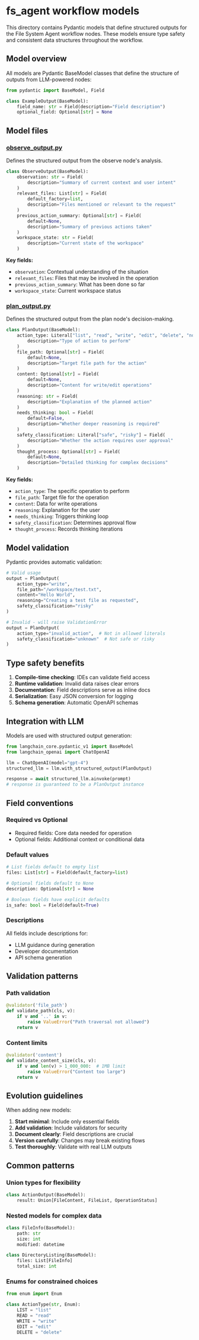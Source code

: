 # fs_agent workflow models

This directory contains Pydantic models that define structured outputs for the File System Agent workflow nodes. These models ensure type safety and consistent data structures throughout the workflow.

## Model overview

All models are Pydantic BaseModel classes that define the structure of outputs from LLM-powered nodes:

```python
from pydantic import BaseModel, Field

class ExampleOutput(BaseModel):
    field_name: str = Field(description="Field description")
    optional_field: Optional[str] = None
```

## Model files

### [observe_output.py](observe_output.py)

Defines the structured output from the observe node's analysis.

```python
class ObserveOutput(BaseModel):
    observation: str = Field(
        description="Summary of current context and user intent"
    )
    relevant_files: List[str] = Field(
        default_factory=list,
        description="Files mentioned or relevant to the request"
    )
    previous_action_summary: Optional[str] = Field(
        default=None,
        description="Summary of previous actions taken"
    )
    workspace_state: str = Field(
        description="Current state of the workspace"
    )
```

**Key fields:**
- `observation`: Contextual understanding of the situation
- `relevant_files`: Files that may be involved in the operation
- `previous_action_summary`: What has been done so far
- `workspace_state`: Current workspace status

### [plan_output.py](plan_output.py)

Defines the structured output from the plan node's decision-making.

```python
class PlanOutput(BaseModel):
    action_type: Literal["list", "read", "write", "edit", "delete", "none"] = Field(
        description="Type of action to perform"
    )
    file_path: Optional[str] = Field(
        default=None,
        description="Target file path for the action"
    )
    content: Optional[str] = Field(
        default=None,
        description="Content for write/edit operations"
    )
    reasoning: str = Field(
        description="Explanation of the planned action"
    )
    needs_thinking: bool = Field(
        default=False,
        description="Whether deeper reasoning is required"
    )
    safety_classification: Literal["safe", "risky"] = Field(
        description="Whether the action requires user approval"
    )
    thought_process: Optional[str] = Field(
        default=None,
        description="Detailed thinking for complex decisions"
    )
```

**Key fields:**
- `action_type`: The specific operation to perform
- `file_path`: Target file for the operation
- `content`: Data for write operations
- `reasoning`: Explanation for the user
- `needs_thinking`: Triggers thinking loop
- `safety_classification`: Determines approval flow
- `thought_process`: Records thinking iterations

## Model validation

Pydantic provides automatic validation:

```python
# Valid usage
output = PlanOutput(
    action_type="write",
    file_path="/workspace/test.txt",
    content="Hello World",
    reasoning="Creating a test file as requested",
    safety_classification="risky"
)

# Invalid - will raise ValidationError
output = PlanOutput(
    action_type="invalid_action",  # Not in allowed literals
    safety_classification="unknown"  # Not safe or risky
)
```

## Type safety benefits

1. **Compile-time checking**: IDEs can validate field access
2. **Runtime validation**: Invalid data raises clear errors
3. **Documentation**: Field descriptions serve as inline docs
4. **Serialization**: Easy JSON conversion for logging
5. **Schema generation**: Automatic OpenAPI schemas

## Integration with LLM

Models are used with structured output generation:

```python
from langchain_core.pydantic_v1 import BaseModel
from langchain_openai import ChatOpenAI

llm = ChatOpenAI(model="gpt-4")
structured_llm = llm.with_structured_output(PlanOutput)

response = await structured_llm.ainvoke(prompt)
# response is guaranteed to be a PlanOutput instance
```

## Field conventions

### Required vs Optional
- Required fields: Core data needed for operation
- Optional fields: Additional context or conditional data

### Default values
```python
# List fields default to empty list
files: List[str] = Field(default_factory=list)

# Optional fields default to None
description: Optional[str] = None

# Boolean fields have explicit defaults
is_safe: bool = Field(default=True)
```

### Descriptions
All fields include descriptions for:
- LLM guidance during generation
- Developer documentation
- API schema generation

## Validation patterns

### Path validation
```python
@validator('file_path')
def validate_path(cls, v):
    if v and '..' in v:
        raise ValueError("Path traversal not allowed")
    return v
```

### Content limits
```python
@validator('content')
def validate_content_size(cls, v):
    if v and len(v) > 1_000_000:  # 1MB limit
        raise ValueError("Content too large")
    return v
```

## Evolution guidelines

When adding new models:

1. **Start minimal**: Include only essential fields
2. **Add validation**: Include validators for security
3. **Document clearly**: Field descriptions are crucial
4. **Version carefully**: Changes may break existing flows
5. **Test thoroughly**: Validate with real LLM outputs

## Common patterns

### Union types for flexibility
```python
class ActionOutput(BaseModel):
    result: Union[FileContent, FileList, OperationStatus]
```

### Nested models for complex data
```python
class FileInfo(BaseModel):
    path: str
    size: int
    modified: datetime

class DirectoryListing(BaseModel):
    files: List[FileInfo]
    total_size: int
```

### Enums for constrained choices
```python
from enum import Enum

class ActionType(str, Enum):
    LIST = "list"
    READ = "read"
    WRITE = "write"
    EDIT = "edit"
    DELETE = "delete"
```